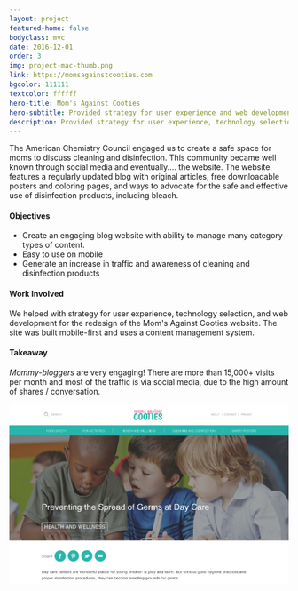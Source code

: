 ```yaml
---
layout: project
featured-home: false
bodyclass: mvc
date: 2016-12-01
order: 3
img: project-mac-thumb.png
link: https://momsagainstcooties.com
bgcolor: 111111
textcolor: ffffff
hero-title: Mom's Against Cooties
hero-subtitle: Provided strategy for user experience and web development for a comprehensive website redesign
description: Provided strategy for user experience, technology selection, and web development for a comprehensive website redesign
---
```


The American Chemistry Council engaged us to create a safe space for moms to discuss cleaning and disinfection. This community became well known through social media and eventually.... the website. The website features a regularly updated blog with original articles, free downloadable posters and coloring pages, and ways to advocate for the safe and effective use of disinfection products, including bleach.

#### Objectives

- Create an engaging blog website with ability to manage many category types of content.
- Easy to use on mobile
- Generate an increase in traffic and awareness of cleaning and disinfection products

#### Work Involved

We helped with strategy for user experience, technology selection, and web development for the redesign of the Mom's Against Cooties website. The site was built mobile-first and uses a content management system.

#### Takeaway

_Mommy-bloggers_ are very engaging! There are more than 15,000+ visits per month and most of the traffic is via social media, due to the high amount of shares / conversation.

![mac single-article image](/assets/images/project-mac-article.png)
